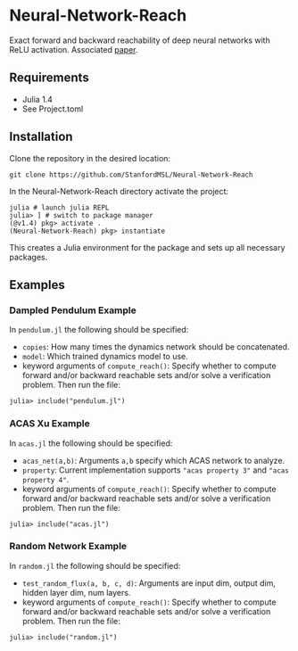 # Neural-Network-Reach
Exact forward and backward reachability of deep neural networks with ReLU activation. Associated [paper](https://arxiv.org/abs/2011.11609).

## Requirements ##
- Julia 1.4
- See Project.toml

## Installation ##
Clone the repository in the desired location:
```
git clone https://github.com/StanfordMSL/Neural-Network-Reach
```
In the Neural-Network-Reach directory activate the project:
```
julia # launch julia REPL
julia> ] # switch to package manager
(@v1.4) pkg> activate .
(Neural-Network-Reach) pkg> instantiate
```
This creates a Julia environment for the package and sets up all necessary packages.

## Examples ##
### Dampled Pendulum Example ###
In ```pendulum.jl``` the following should be specified:
- ```copies```: How many times the dynamics network should be concatenated.
- ```model```: Which trained dynamics model to use.
- keyword arguments of ```compute_reach()```: Specify whether to compute forward and/or backward reachable sets and/or solve a verification problem.
Then run the file:
```
julia> include("pendulum.jl")
```

### ACAS Xu Example ###
In ```acas.jl``` the following should be specified:
- ```acas_net(a,b)```: Arguments ```a,b``` specify which ACAS network to analyze.
- ```property```: Current implementation supports ```"acas property 3"``` and ```"acas property 4"```.
- keyword arguments of ```compute_reach()```: Specify whether to compute forward and/or backward reachable sets and/or solve a verification problem.
Then run the file:
```
julia> include("acas.jl")
```

### Random Network Example ###
In ```random.jl``` the following should be specified:
- ```test_random_flux(a, b, c, d)```: Arguments are input dim, output dim, hidden layer dim, num layers.
- keyword arguments of ```compute_reach()```: Specify whether to compute forward and/or backward reachable sets and/or solve a verification problem.
Then run the file:
```
julia> include("random.jl")
```
